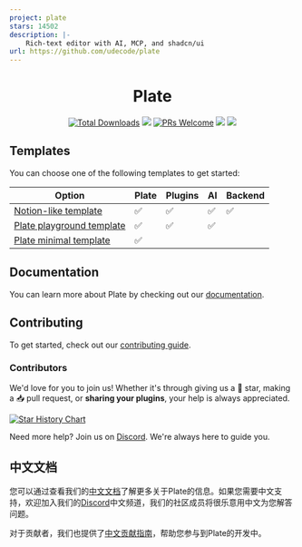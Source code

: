 ```yaml
---
project: plate
stars: 14502
description: |-
    Rich-text editor with AI, MCP, and shadcn/ui
url: https://github.com/udecode/plate
---
```


<h1 align="center">
Plate
</h1>

<p>
<div align="center">
  <a href="https://www.npmjs.com/package/@platejs/core"><img src="https://img.shields.io/npm/dm/@platejs/core.svg" alt="Total Downloads"></a>
  <a target="_blank" href="https://github.com/udecode/plate/releases/latest"><img src="https://img.shields.io/github/v/release/udecode/plate" /></a>
  <a target="_blank" href="tooling/CONTRIBUTING.md"><img src="https://img.shields.io/badge/PRs-welcome-brightgreen.svg" alt="PRs Welcome"></a>
  <a target="_blank" href="https://discord.gg/mAZRuBzGM3"><img src="https://img.shields.io/badge/chat-on%20discord-7289da.svg?sanitize=true" /></a>
  <a target="_blank" href="https://github.com/udecode/plate/blob/main/LICENSE"><img src="https://badgen.now.sh/badge/license/MIT" /></a>
</div>

[//]: # '  <a target="_blank" href="https://platejs.org/docs/playground" alt="Live Demo"><img src="https://img.shields.io/badge/Live%20Demo-blue" /></a>'
[//]: # 'Welcome to Plate, a rich-text editor framework designed for simplicity and efficiency. Plate consists of four main parts:'
[//]: #
[//]: # "1. **Core**: This is the heart of Plate. It's a special plugin system just for `slate-react`. We've made sure everything is neat and tidy, so it's easier for you to develop your project."
[//]: # '2. **Plugins**: We give you a big selection of plugin packages. They help make editor behaviors, hooks, serialization, and normalization better, among other things.'
[//]: # '3. **Primitives**: Besides the headless plugins, we also provide primitive hooks and components built on top of [Radix UI](https://www.radix-ui.com/). These are **unstyled** and accessible parts for making great design systems.'
[//]: # '4. **Components**: We know a good-looking start is important. So, we give you components created with Plate CLI and [shadcn/ui](https://ui.shadcn.com/). Use these as a starting point to create your own component library.'

## Templates

You can choose one of the following templates to get started:

| Option                                                                            | Plate | Plugins | AI  | Backend |
| --------------------------------------------------------------------------------- | ----- | ------- | --- | ------- |
| [Notion-like template](https://pro.platejs.org/docs/templates/potion)             | ✅    | ✅      | ✅  | ✅      |
| [Plate playground template](https://github.com/udecode/plate-playground-template) | ✅    | ✅      | ✅  |         |
| [Plate minimal template](https://github.com/udecode/plate-template)               | ✅    |         |     |         |

## Documentation

You can learn more about Plate by checking out our [documentation](https://platejs.org/docs).

## Contributing

To get started, check out our [contributing guide](tooling/CONTRIBUTING.md).

### Contributors

We'd love for you to join us! Whether it's through giving us a 🌟 star, making a 📥 pull request, or **sharing your plugins**, your help is always appreciated.

[![Star History Chart](https://api.star-history.com/svg?repos=udecode/plate&type=Date)](https://star-history.com/#udecode/plate&Date)

Need more help? Join us on [Discord](https://discord.gg/mAZRuBzGM3). We're always here to guide you.

## 中文文档

您可以通过查看我们的[中文文档](tooling/cn/README.md)了解更多关于Plate的信息。如果您需要中文支持，欢迎加入我们的[Discord](https://discord.gg/mAZRuBzGM3)中文频道，我们的社区成员将很乐意用中文为您解答问题。

对于贡献者，我们也提供了[中文贡献指南](tooling/cn/CONTRIBUTING.md)，帮助您参与到Plate的开发中。

